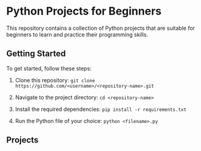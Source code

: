 # Python Projects for Beginners

This repository contains a collection of Python projects that are suitable for beginners to learn and practice their programming skills.

## Getting Started

To get started, follow these steps:

1. Clone this repository: `git clone https://github.com/<username>/<repository-name>.git`

2. Navigate to the project directory: `cd <repository-name>`

3. Install the required dependencies: `pip install -r requirements.txt`

4. Run the Python file of your choice: `python <filename>.py`

## Projects


